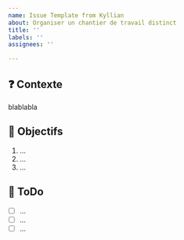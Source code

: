 ```yaml
---
name: Issue Template from Kyllian
about: Organiser un chantier de travail distinct
title: ''
labels: ''
assignees: ''

---
```


## ❓ Contexte
blablabla

## 🧐 Objectifs
1. ...
2. ...
3. ...

## 💪 ToDo
- [ ] ...
- [ ] ...
- [ ] ...
